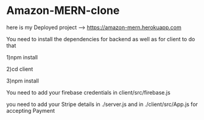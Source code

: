 # Amazon-MERN-clone
here is my Deployed project -->
https://amazon-mern.herokuapp.com

You need to install the dependencies for backend as well as for client to do that 

1)npm install

2)cd client

3)npm install

You need to add your firebase credentials in client/src/firebase.js

you need to add your Stripe details in ./server.js and in ./client/src/App.js for accepting Payment
